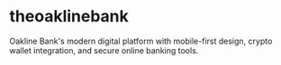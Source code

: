 # theoaklinebank
Oakline Bank's modern digital platform with mobile-first design, crypto wallet integration, and secure online banking tools.
